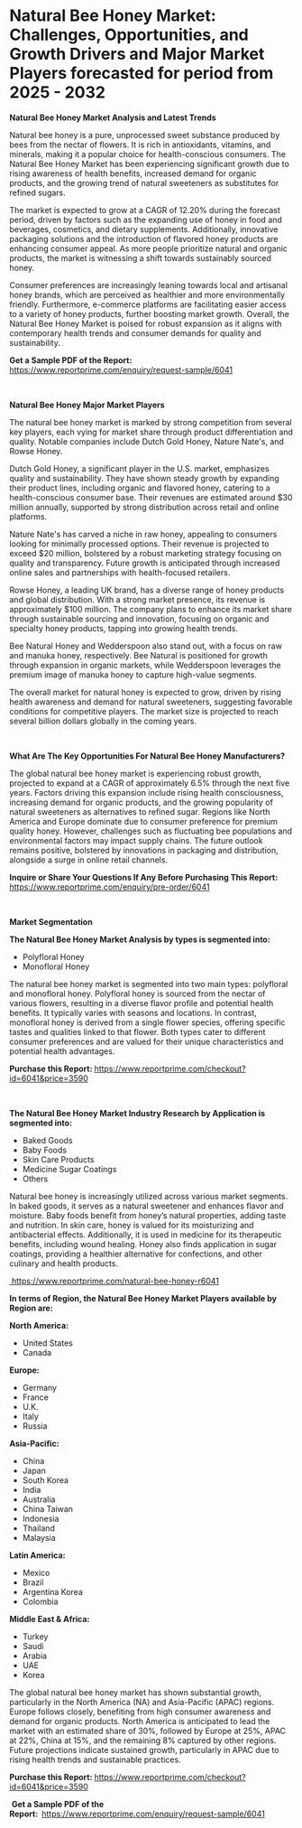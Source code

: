<p><h1>Natural Bee Honey Market: Challenges, Opportunities, and Growth Drivers and Major Market Players forecasted for period from 2025 - 2032</h1></p><p><strong>Natural Bee Honey Market Analysis and Latest Trends</strong></p>
<p><p>Natural bee honey is a pure, unprocessed sweet substance produced by bees from the nectar of flowers. It is rich in antioxidants, vitamins, and minerals, making it a popular choice for health-conscious consumers. The Natural Bee Honey Market has been experiencing significant growth due to rising awareness of health benefits, increased demand for organic products, and the growing trend of natural sweeteners as substitutes for refined sugars.</p><p>The market is expected to grow at a CAGR of 12.20% during the forecast period, driven by factors such as the expanding use of honey in food and beverages, cosmetics, and dietary supplements. Additionally, innovative packaging solutions and the introduction of flavored honey products are enhancing consumer appeal. As more people prioritize natural and organic products, the market is witnessing a shift towards sustainably sourced honey.</p><p>Consumer preferences are increasingly leaning towards local and artisanal honey brands, which are perceived as healthier and more environmentally friendly. Furthermore, e-commerce platforms are facilitating easier access to a variety of honey products, further boosting market growth. Overall, the Natural Bee Honey Market is poised for robust expansion as it aligns with contemporary health trends and consumer demands for quality and sustainability.</p></p>
<p><strong>Get a Sample PDF of the Report:&nbsp;</strong> <a href="https://www.reportprime.com/enquiry/request-sample/6041?utm_campaign=4519&utm_medium=2&utm_source=Github&utm_content=ia&utm_term=14052025&utm_id=natural-bee-honey">https://www.reportprime.com/enquiry/request-sample/6041</a></p>
<p>&nbsp;</p>
<p><strong>Natural Bee Honey Major Market Players</strong></p>
<p><p>The natural bee honey market is marked by strong competition from several key players, each vying for market share through product differentiation and quality. Notable companies include Dutch Gold Honey, Nature Nate's, and Rowse Honey. </p><p>Dutch Gold Honey, a significant player in the U.S. market, emphasizes quality and sustainability. They have shown steady growth by expanding their product lines, including organic and flavored honey, catering to a health-conscious consumer base. Their revenues are estimated around $30 million annually, supported by strong distribution across retail and online platforms.</p><p>Nature Nate's has carved a niche in raw honey, appealing to consumers looking for minimally processed options. Their revenue is projected to exceed $20 million, bolstered by a robust marketing strategy focusing on quality and transparency. Future growth is anticipated through increased online sales and partnerships with health-focused retailers.</p><p>Rowse Honey, a leading UK brand, has a diverse range of honey products and global distribution. With a strong market presence, its revenue is approximately $100 million. The company plans to enhance its market share through sustainable sourcing and innovation, focusing on organic and specialty honey products, tapping into growing health trends.</p><p>Bee Natural Honey and Wedderspoon also stand out, with a focus on raw and manuka honey, respectively. Bee Natural is positioned for growth through expansion in organic markets, while Wedderspoon leverages the premium image of manuka honey to capture high-value segments. </p><p>The overall market for natural honey is expected to grow, driven by rising health awareness and demand for natural sweeteners, suggesting favorable conditions for competitive players. The market size is projected to reach several billion dollars globally in the coming years.</p></p>
<p>&nbsp;</p>
<p><strong>What Are The Key Opportunities For Natural Bee Honey Manufacturers?</strong></p>
<p><p>The global natural bee honey market is experiencing robust growth, projected to expand at a CAGR of approximately 6.5% through the next five years. Factors driving this expansion include rising health consciousness, increasing demand for organic products, and the growing popularity of natural sweeteners as alternatives to refined sugar. Regions like North America and Europe dominate due to consumer preference for premium quality honey. However, challenges such as fluctuating bee populations and environmental factors may impact supply chains. The future outlook remains positive, bolstered by innovations in packaging and distribution, alongside a surge in online retail channels.</p></p>
<p><strong>Inquire or Share Your Questions If Any Before Purchasing This Report:</strong> <a href="https://www.reportprime.com/enquiry/pre-order/6041?utm_campaign=4519&utm_medium=2&utm_source=Github&utm_content=ia&utm_term=14052025&utm_id=natural-bee-honey">https://www.reportprime.com/enquiry/pre-order/6041</a></p>
<p>&nbsp;</p>
<p><strong>Market Segmentation</strong></p>
<p><strong>The Natural Bee Honey Market Analysis by types is segmented into:</strong></p>
<p><ul><li>Polyfloral Honey</li><li>Monofloral Honey</li></ul></p>
<p><p>The natural bee honey market is segmented into two main types: polyfloral and monofloral honey. Polyfloral honey is sourced from the nectar of various flowers, resulting in a diverse flavor profile and potential health benefits. It typically varies with seasons and locations. In contrast, monofloral honey is derived from a single flower species, offering specific tastes and qualities linked to that flower. Both types cater to different consumer preferences and are valued for their unique characteristics and potential health advantages.</p></p>
<p><strong>Purchase this Report:&nbsp;</strong><a href="https://www.reportprime.com/checkout?id=6041&price=3590&utm_campaign=4519&utm_medium=2&utm_source=Github&utm_content=ia&utm_term=14052025&utm_id=natural-bee-honey">https://www.reportprime.com/checkout?id=6041&price=3590</a></p>
<p>&nbsp;</p>
<p><strong>The Natural Bee Honey Market Industry Research by Application is segmented into:</strong></p>
<p><ul><li>Baked Goods</li><li>Baby Foods</li><li>Skin Care Products</li><li>Medicine Sugar Coatings</li><li>Others</li></ul></p>
<p><p>Natural bee honey is increasingly utilized across various market segments. In baked goods, it serves as a natural sweetener and enhances flavor and moisture. Baby foods benefit from honey’s natural properties, adding taste and nutrition. In skin care, honey is valued for its moisturizing and antibacterial effects. Additionally, it is used in medicine for its therapeutic benefits, including wound healing. Honey also finds application in sugar coatings, providing a healthier alternative for confections, and other culinary and health products.</p></p>
<p><a href="https://www.reportprime.com/natural-bee-honey-r6041?utm_campaign=4519&utm_medium=2&utm_source=Github&utm_content=ia&utm_term=14052025&utm_id=natural-bee-honey">&nbsp;https://www.reportprime.com/natural-bee-honey-r6041</a></p>
<p><strong>In terms of Region, the Natural Bee Honey Market Players available by Region are:</strong></p>
<p>
    <p> <strong> North America: </strong>
        <ul>
            <li>United States</li>
            <li>Canada</li>
        </ul>
        </p> 
    <p> <strong> Europe: </strong>
        <ul>
            <li>Germany</li>
            <li>France</li>
            <li>U.K.</li>
            <li>Italy</li>
            <li>Russia</li>
        </ul>
        </p> 
    <p> <strong> Asia-Pacific: </strong>
        <ul>
            <li>China</li>
            <li>Japan</li>
            <li>South Korea</li>
            <li>India</li>
            <li>Australia</li>
            <li>China Taiwan</li>
            <li>Indonesia</li>
            <li>Thailand</li>
            <li>Malaysia</li>
        </ul>
        </p> 
    <p> <strong> Latin America: </strong>
        <ul>
            <li>Mexico</li>
            <li>Brazil</li>
            <li>Argentina Korea</li>
            <li>Colombia</li>
        </ul>
        </p> 
    <p> <strong> Middle East & Africa: </strong>
        <ul>
            <li>Turkey</li>
            <li>Saudi</li>
            <li>Arabia</li>
            <li>UAE</li>
            <li>Korea</li>
        </ul>
    </p>
    </p>
<p><p>The global natural bee honey market has shown substantial growth, particularly in the North America (NA) and Asia-Pacific (APAC) regions. Europe follows closely, benefiting from high consumer awareness and demand for organic products. North America is anticipated to lead the market with an estimated share of 30%, followed by Europe at 25%, APAC at 22%, China at 15%, and the remaining 8% captured by other regions. Future projections indicate sustained growth, particularly in APAC due to rising health trends and sustainable practices.</p></p>
<p><strong>Purchase this Report: </strong><a href="https://www.reportprime.com/checkout?id=6041&price=3590&utm_campaign=4519&utm_medium=2&utm_source=Github&utm_content=ia&utm_term=14052025&utm_id=natural-bee-honey">https://www.reportprime.com/checkout?id=6041&price=3590</a></p>
<p>&nbsp;<strong>Get a Sample PDF of the Report:&nbsp;&nbsp;</strong><a href="https://www.reportprime.com/enquiry/request-sample/6041?utm_campaign=4519&utm_medium=2&utm_source=Github&utm_content=ia&utm_term=14052025&utm_id=natural-bee-honey">https://www.reportprime.com/enquiry/request-sample/6041</a></p>
<p><strong></strong></p>
<p><p></p><p></p><p></p></p>